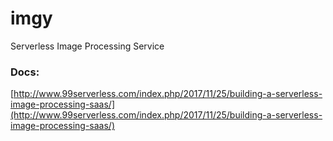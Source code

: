 # imgy
Serverless Image Processing Service

### Docs:

[http://www.99serverless.com/index.php/2017/11/25/building-a-serverless-image-processing-saas/](http://www.99serverless.com/index.php/2017/11/25/building-a-serverless-image-processing-saas/)
